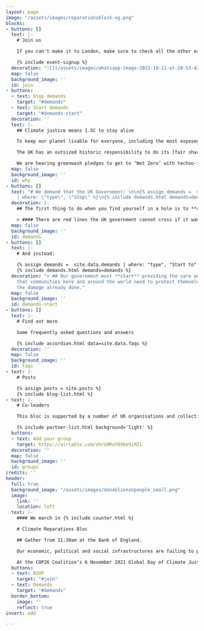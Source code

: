 ```yaml
---
layout: page
image: "/assets/images/reparationsblock-og.png"
blocks:
- buttons: []
  text: |-
    # Join us

    If you can't make it to London, make sure to check all the other expected action on the 6th November on [the COP26 Coalition main website](https://cop26coalition.org/map/ "Map of actions, local hubs and regions")

    {% include event-signup %}
  decoration: "![](/assets/images/whatsapp-image-2021-10-11-at-20-53-42.jpeg)"
  map: false
  background_image: ''
  id: join
- buttons:
  - text: Stop demands
    target: "#demands"
  - text: Start demands
    target: "#demands-start"
  decoration: ''
  text: |-
    ## Climate justice means 1.5C to stay alive

    To keep our planet livable for everyone, including the most exposed and marginalised among us, we need to **keep global heating to no more than 1.5C temperature increase**. Our world is already nearly 1.2C hotter. Those least responsible are already paying the highest price and have the least resources to protect themselves from raging climate impacts.

    The UK has an outsized historic responsibility to do its [fair share](https://waronwant.org/sites/default/files/20-21_FairShareUK_Infographic_web.pdf) and lead the world in meeting the global climate goal of 1.5C set by the Paris Agreement. Our country is disproportionately responsible for carbon emissions after profiting for over 400 years from slavery, colonialism and the continued extraction and exploitation of communities in the Global South.

    We are hearing greenwash pledges to get to ‘Net Zero’ with techno-fixes and more false solutions. **Net zero is NOT zero**. To meet the UK’s fair share of 1.5C to stay alive, we need a rapid and justice-centred transition to get to **real zero carbon emissions by 2030.** That’s just 9 years from now. So how do we get there and how can we force our government to go about it equitably?
  map: false
  background_image: ''
  id: why
- buttons: []
  text: "# We demand that the UK Government: \n\n{% assign demands =  site.data.demands
    | where: \"type\", \"Stop\" %}\n{% include demands.html demands=demands %}"
  decoration: |-
    ## The first thing to do when you find yourself in a hole is to **stop** digging.

    > #### There are red lines the UK government cannot cross if it wants to maintain credibility as a genuine climate leader at COP26.  We hope you will join our groups in coming together on 6th November to call for the UK to meet these **Stop** and **Start** **demands**.
  map: false
  background_image: ''
  id: demands
- buttons: []
  text: |-
    # And instead:

    {% assign demands =  site.data.demands | where: "type", "Start to" %}
    {% include demands.html demands=demands %}
  decoration: "> ## Our government must **start** providing the care and reparations
    that communities here and around the world need to protect themselves and repair
    the damage already done."
  map: false
  background_image: ''
  id: demands-start
- buttons: []
  text: |-
    # Find out more

    Some frequently asked questions and answers

    {% include accordion.html data=site.data.faqs %}
  decoration: ''
  map: false
  background_image: ''
  id: faqs
- text: |-
    # Posts

    {% assign posts = site.posts %}
    {% include blog-list.html %}
- text: |-
    # Co-leaders

    This bloc is supported by a number of UK organisations and collectives as part of the [global day for climate justice](https://cop26coalition.org/gda/) organised by the COP26 Coalition. Join our Bloc by adding your group or organisation below.

    {% include partner-list.html background='light' %}
  buttons:
  - text: Add your group
    target: https://airtable.com/shrU9RuY0Vbe9iMZ1
  decoration: ''
  map: false
  background_image: ''
  id: groups
credits: ''
header:
  full: true
  background_image: "/assets/images/dandelionsnpeople_small.png"
  image:
    link: ''
    location: left
  text: |-
    #### We march in {% include counter.html %}

    # Climate Reparations Bloc

    ## Gather from 11:30am at the Bank of England.

    Our economic, political and social infrastructures are failing to protect life, and need repairing.

    At the COP26 Coalition’s 6 November 2021 Global Day of Climate Justice London rally, organisers from {{ partners }} and [others](#groups) will co-lead a reparations bloc demanding systems change.
  buttons:
  - text: RSVP
    target: "#join"
  - text: Demands
    target: "#demands"
  border_bottom:
    image: ''
    reflect: true
invert: odd

---
```

